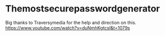 # Themostsecurepasswordgenerator
Big thanks to Traversymedia for the help and direction on this. 
https://www.youtube.com/watch?v=duNmhKgtcsI&t=1079s
